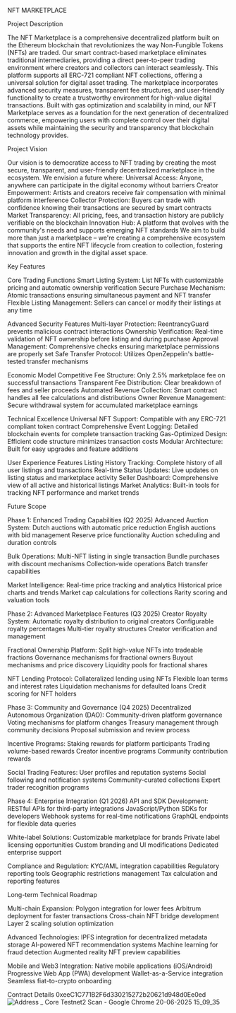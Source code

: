 NFT MARKETPLACE

Project Description

The NFT Marketplace is a comprehensive decentralized platform built on the Ethereum blockchain that revolutionizes the way Non-Fungible Tokens (NFTs) are traded. Our smart contract-based marketplace eliminates traditional intermediaries, providing a direct peer-to-peer trading environment where creators and collectors can interact seamlessly.
This platform supports all ERC-721 compliant NFT collections, offering a universal solution for digital asset trading. The marketplace incorporates advanced security measures, transparent fee structures, and user-friendly functionality to create a trustworthy environment for high-value digital transactions.
Built with gas optimization and scalability in mind, our NFT Marketplace serves as a foundation for the next generation of decentralized commerce, empowering users with complete control over their digital assets while maintaining the security and transparency that blockchain technology provides.

Project Vision

Our vision is to democratize access to NFT trading by creating the most secure, transparent, and user-friendly decentralized marketplace in the ecosystem. We envision a future where:
Universal Access: Anyone, anywhere can participate in the digital economy without barriers
Creator Empowerment: Artists and creators receive fair compensation with minimal platform interference
Collector Protection: Buyers can trade with confidence knowing their transactions are secured by smart contracts
Market Transparency: All pricing, fees, and transaction history are publicly verifiable on the blockchain
Innovation Hub: A platform that evolves with the community's needs and supports emerging NFT standards
We aim to build more than just a marketplace – we're creating a comprehensive ecosystem that supports the entire NFT lifecycle from creation to collection, fostering innovation and growth in the digital asset space.

Key Features

Core Trading Functions
Smart Listing System: List NFTs with customizable pricing and automatic ownership verification
Secure Purchase Mechanism: Atomic transactions ensuring simultaneous payment and NFT transfer
Flexible Listing Management: Sellers can cancel or modify their listings at any time

Advanced Security Features
Multi-layer Protection: ReentrancyGuard prevents malicious contract interactions
Ownership Verification: Real-time validation of NFT ownership before listing and during purchase
Approval Management: Comprehensive checks ensuring marketplace permissions are properly set
Safe Transfer Protocol: Utilizes OpenZeppelin's battle-tested transfer mechanisms

Economic Model
Competitive Fee Structure: Only 2.5% marketplace fee on successful transactions
Transparent Fee Distribution: Clear breakdown of fees and seller proceeds
Automated Revenue Collection: Smart contract handles all fee calculations and distributions
Owner Revenue Management: Secure withdrawal system for accumulated marketplace earnings

Technical Excellence
Universal NFT Support: Compatible with any ERC-721 compliant token contract
Comprehensive Event Logging: Detailed blockchain events for complete transaction tracking
Gas-Optimized Design: Efficient code structure minimizes transaction costs
Modular Architecture: Built for easy upgrades and feature additions

User Experience Features
Listing History Tracking: Complete history of all user listings and transactions
Real-time Status Updates: Live updates on listing status and marketplace activity
Seller Dashboard: Comprehensive view of all active and historical listings
Market Analytics: Built-in tools for tracking NFT performance and market trends

Future Scope

Phase 1: Enhanced Trading Capabilities (Q2 2025)
Advanced Auction System:
Dutch auctions with automatic price reduction
English auctions with bid management
Reserve price functionality
Auction scheduling and duration controls

Bulk Operations:
Multi-NFT listing in single transaction
Bundle purchases with discount mechanisms
Collection-wide operations
Batch transfer capabilities


Market Intelligence:
Real-time price tracking and analytics
Historical price charts and trends
Market cap calculations for collections
Rarity scoring and valuation tools



Phase 2: Advanced Marketplace Features (Q3 2025)
Creator Royalty System:
Automatic royalty distribution to original creators
Configurable royalty percentages
Multi-tier royalty structures
Creator verification and management


Fractional Ownership Platform:
Split high-value NFTs into tradeable fractions
Governance mechanisms for fractional owners
Buyout mechanisms and price discovery
Liquidity pools for fractional shares


NFT Lending Protocol:
Collateralized lending using NFTs
Flexible loan terms and interest rates
Liquidation mechanisms for defaulted loans
Credit scoring for NFT holders



Phase 3: Community and Governance (Q4 2025)
Decentralized Autonomous Organization (DAO):
Community-driven platform governance
Voting mechanisms for platform changes
Treasury management through community decisions
Proposal submission and review process


Incentive Programs:
Staking rewards for platform participants
Trading volume-based rewards
Creator incentive programs
Community contribution rewards


Social Trading Features:
User profiles and reputation systems
Social following and notification systems
Community-curated collections
Expert trader recognition programs



Phase 4: Enterprise Integration (Q1 2026)
API and SDK Development:
RESTful APIs for third-party integrations
JavaScript/Python SDKs for developers
Webhook systems for real-time notifications
GraphQL endpoints for flexible data queries


White-label Solutions:
Customizable marketplace for brands
Private label licensing opportunities
Custom branding and UI modifications
Dedicated enterprise support


Compliance and Regulation:
KYC/AML integration capabilities
Regulatory reporting tools
Geographic restrictions management
Tax calculation and reporting features



Long-term Technical Roadmap

Multi-chain Expansion:
Polygon integration for lower fees
Arbitrum deployment for faster transactions
Cross-chain NFT bridge development
Layer 2 scaling solution optimization


Advanced Technologies:
IPFS integration for decentralized metadata storage
AI-powered NFT recommendation systems
Machine learning for fraud detection
Augmented reality NFT preview capabilities


Mobile and Web3 Integration:
Native mobile applications (iOS/Android)
Progressive Web App (PWA) development
Wallet-as-a-Service integration
Seamless fiat-to-crypto onboarding

Contract Details
0xeeC1C771B2F6d330215272b20621d948d0Ee0ed
![Address _ Core Testnet2 Scan - Google Chrome 20-06-2025 15_09_35](https://github.com/user-attachments/assets/0ef6fb9a-50c2-45d6-9ea8-053370c1af8d)

